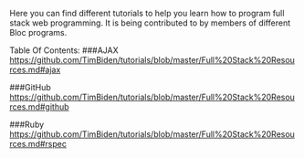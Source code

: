 Here you can find different tutorials to help you learn how to program full stack web programming. It is being contributed to by members of different Bloc programs.

Table Of Contents:
###AJAX
https://github.com/TimBiden/tutorials/blob/master/Full%20Stack%20Resources.md#ajax

###GitHub
https://github.com/TimBiden/tutorials/blob/master/Full%20Stack%20Resources.md#github

###Ruby
https://github.com/TimBiden/tutorials/blob/master/Full%20Stack%20Resources.md#rspec
